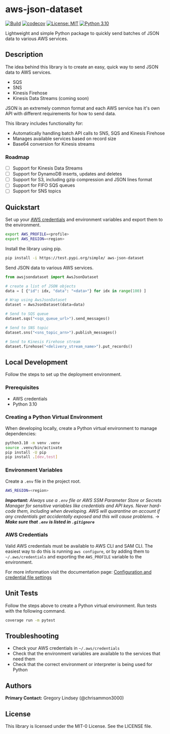 # aws-json-dataset
[![Build](https://github.com/chrisammon3000/aws-json-dataset/actions/workflows/run_tests.yml/badge.svg?style=for-the-badge)](https://github.com/chrisammon3000/aws-json-dataset/actions/workflows/run_tests.yml) [![codecov](https://codecov.io/github/chrisammon3000/aws-json-dataset/branch/main/graph/badge.svg?token=QSZLP51RWJ)](https://codecov.io/github/chrisammon3000/aws-json-dataset?style=for-the-badge) [![License: MIT](https://img.shields.io/badge/License-MIT-yellow.svg)](https://opensource.org/licenses/MIT) [![Python 3.10](https://img.shields.io/badge/python-3.10-blue.svg)](https://www.python.org/downloads/release/python-3100/)

<!-- [![License: MIT](https://img.shields.io/badge/License-MIT-yellow.svg?style=for-the-badge)](https://opensource.org/licenses/MIT) [![Python 3.10](https://img.shields.io/badge/python-3.10-blue.svg?style=for-the-badge)](https://www.python.org/downloads/release/python-3100/) -->

Lightweight and simple Python package to quickly send batches of JSON data to various AWS services.

## Description
The idea behind this library is to create an easy, quick way to send JSON data to AWS services.
- SQS
- SNS
- Kinesis Firehose
- Kinesis Data Streams (coming soon)

JSON is an extremely common format and each AWS service has it's own API with different requirements for how to send data. 

This library includes functionality for:
- Automatically handling batch API calls to SNS, SQS and Kinesis Firehose
- Manages available services based on record size
- Base64 conversion for Kinesis streams

### Roadmap
- [ ] Support for Kinesis Data Streams
- [ ] Support for DynamoDB inserts, updates and deletes
- [ ] Support for S3, including gzip compression and JSON lines format
- [ ] Support for FIFO SQS queues
- [ ] Support for SNS topics

## Quickstart
Set up your [AWS credentials](https://docs.aws.amazon.com/cli/latest/userguide/cli-configure-files.html) and environment variables and export them to the environment.
```bash
export AWS_PROFILE=<profile>
export AWS_REGION=<region>
```


Install the library using pip.
```bash
pip install -i https://test.pypi.org/simple/ aws-json-dataset
```

Send JSON data to various AWS services.
```python
from awsjsondataset import AwsJsonDataset

# create a list of JSON objects
data = [ {"id": idx, "data": "<data>"} for idx in range(100) ]

# Wrap using AwsJsonDataset
dataset = AwsJsonDataset(data=data)

# Send to SQS queue
dataset.sqs("<sqs_queue_url>").send_messages()

# Send to SNS topic
dataset.sns("<sns_topic_arn>").publish_messages()

# Send to Kinesis Firehose stream
dataset.firehose("<delivery_stream_name>").put_records()
```

## Local Development
Follow the steps to set up the deployment environment.

### Prerequisites
* AWS credentials
* Python 3.10

### Creating a Python Virtual Environment
When developing locally, create a Python virtual environment to manage dependencies:
```bash
python3.10 -m venv .venv
source .venv/bin/activate
pip install -U pip
pip install .[dev,test]
```

### Environment Variables
Create a `.env` file in the project root.
```bash
AWS_REGION=<region>
```

***Important:*** *Always use a `.env` file or AWS SSM Parameter Store or Secrets Manager for sensitive variables like credentials and API keys. Never hard-code them, including when developing. AWS will quarantine an account if any credentials get accidentally exposed and this will cause problems.* &rarr; ***Make sure that `.env` is listed in `.gitignore`***

### AWS Credentials
Valid AWS credentials must be available to AWS CLI and SAM CLI. The easiest way to do this is running `aws configure`, or by adding them to `~/.aws/credentials` and exporting the `AWS_PROFILE` variable to the environment.

For more information visit the documentation page:
[Configuration and credential file settings](https://docs.aws.amazon.com/cli/latest/userguide/cli-configure-files.html)

## Unit Tests
Follow the steps above to create a Python virtual environment. Run tests with the following command.
```bash
coverage run -m pytest
```

## Troubleshooting
* Check your AWS credentials in `~/.aws/credentials`
* Check that the environment variables are available to the services that need them
* Check that the correct environment or interpreter is being used for Python

<!-- ## References & Links -->

## Authors
**Primary Contact:** Gregory Lindsey (@chrisammon3000)

## License
This library is licensed under the MIT-0 License. See the LICENSE file.